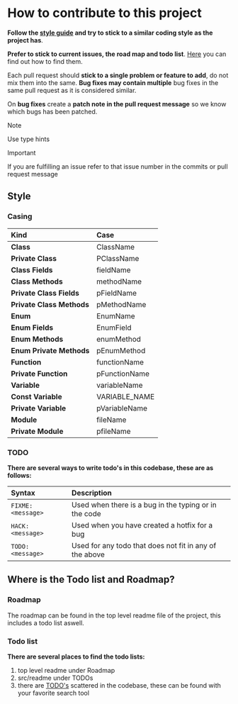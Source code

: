 # How to contribute to this project

**Follow the [style guide](#style) and try to stick to a similar coding style as the project has**.

**Prefer to stick to current issues, the road map and todo list**. 
[Here](#where-is-the-todo-list-and-roadmap) you can find out how to find them.

Each pull request should **stick to a single problem or feature to add**, do not mix them into the same.
**Bug fixes may contain multiple** bug fixes in the same pull request as it is considered similar. 

On **bug fixes** create a **patch note in the pull request message** so we know which bugs has been patched.

> [!Note]
> Use type hints

> [!Important]
> If you are fulfilling an issue refer to that issue number in the commits or pull request message

## Style

### Casing

| Kind                      | Case          |
| :------------------------ | :------------ |
| **Class**                 | ClassName     |
| **Private Class**         | PClassName    |
| **Class Fields**          | fieldName     |
| **Class Methods**         | methodName    |
| **Private Class Fields**  | pFieldName    |
| **Private Class Methods** | pMethodName   |
| **Enum**                  | EnumName      |
| **Enum Fields**           | EnumField     |
| **Enum Methods**          | enumMethod    |
| **Enum Private Methods**  | pEnumMethod   |
| **Function**              | functionName  |
| **Private Function**      | pFunctionName |
| **Variable**              | variableName  |
| **Const Variable**        | VARIABLE_NAME |
| **Private Variable**      | pVariableName |
| **Module**                | fileName      |
| **Private Module**        | pfileName     |

### TODO

**There are several ways to write todo's in this codebase, these are as follows:**

| Syntax             | Description                                             |
| :----------------- | :------------------------------------------------------ |
| `FIXME: <message>` | Used when there is a bug in the typing or in the code   |
| `HACK: <message>`  | Used when you have created a hotfix for a bug           |
| `TODO: <message>`  | Used for any todo that does not fit in any of the above |

## Where is the Todo list and Roadmap?

### Roadmap

The roadmap can be found in the top level readme file of the project, this includes a todo list aswell.

### Todo list

**There are several places to find the todo lists:**

1. top level readme under Roadmap
2. src/readme under TODOs
3. there are [TODO's](#todo) scattered in the codebase, these can be found with your favorite search tool
